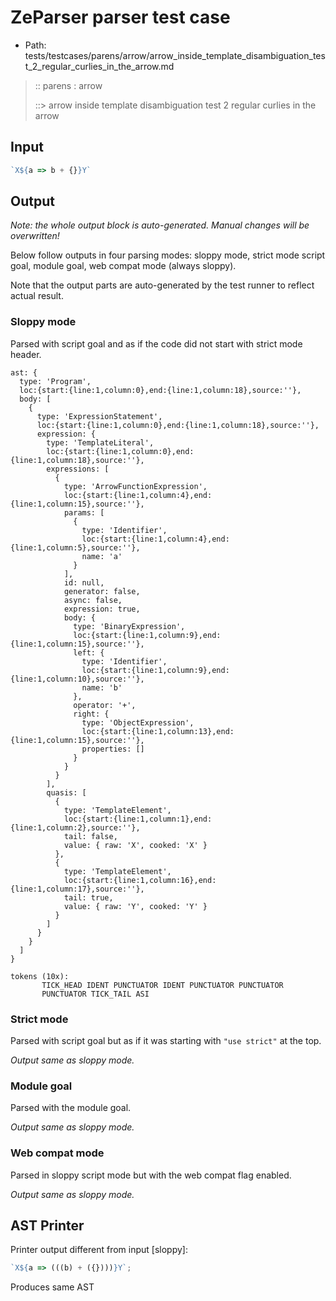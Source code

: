 # ZeParser parser test case

- Path: tests/testcases/parens/arrow/arrow_inside_template_disambiguation_test_2_regular_curlies_in_the_arrow.md

> :: parens : arrow
>
> ::> arrow inside template disambiguation test 2 regular curlies in the arrow

## Input

`````js
`X${a => b + {}}Y`
`````

## Output

_Note: the whole output block is auto-generated. Manual changes will be overwritten!_

Below follow outputs in four parsing modes: sloppy mode, strict mode script goal, module goal, web compat mode (always sloppy).

Note that the output parts are auto-generated by the test runner to reflect actual result.

### Sloppy mode

Parsed with script goal and as if the code did not start with strict mode header.

`````
ast: {
  type: 'Program',
  loc:{start:{line:1,column:0},end:{line:1,column:18},source:''},
  body: [
    {
      type: 'ExpressionStatement',
      loc:{start:{line:1,column:0},end:{line:1,column:18},source:''},
      expression: {
        type: 'TemplateLiteral',
        loc:{start:{line:1,column:0},end:{line:1,column:18},source:''},
        expressions: [
          {
            type: 'ArrowFunctionExpression',
            loc:{start:{line:1,column:4},end:{line:1,column:15},source:''},
            params: [
              {
                type: 'Identifier',
                loc:{start:{line:1,column:4},end:{line:1,column:5},source:''},
                name: 'a'
              }
            ],
            id: null,
            generator: false,
            async: false,
            expression: true,
            body: {
              type: 'BinaryExpression',
              loc:{start:{line:1,column:9},end:{line:1,column:15},source:''},
              left: {
                type: 'Identifier',
                loc:{start:{line:1,column:9},end:{line:1,column:10},source:''},
                name: 'b'
              },
              operator: '+',
              right: {
                type: 'ObjectExpression',
                loc:{start:{line:1,column:13},end:{line:1,column:15},source:''},
                properties: []
              }
            }
          }
        ],
        quasis: [
          {
            type: 'TemplateElement',
            loc:{start:{line:1,column:1},end:{line:1,column:2},source:''},
            tail: false,
            value: { raw: 'X', cooked: 'X' }
          },
          {
            type: 'TemplateElement',
            loc:{start:{line:1,column:16},end:{line:1,column:17},source:''},
            tail: true,
            value: { raw: 'Y', cooked: 'Y' }
          }
        ]
      }
    }
  ]
}

tokens (10x):
       TICK_HEAD IDENT PUNCTUATOR IDENT PUNCTUATOR PUNCTUATOR
       PUNCTUATOR TICK_TAIL ASI
`````

### Strict mode

Parsed with script goal but as if it was starting with `"use strict"` at the top.

_Output same as sloppy mode._

### Module goal

Parsed with the module goal.

_Output same as sloppy mode._

### Web compat mode

Parsed in sloppy script mode but with the web compat flag enabled.

_Output same as sloppy mode._

## AST Printer

Printer output different from input [sloppy]:

````js
`X${a => (((b) + ({})))}Y`;
````

Produces same AST

